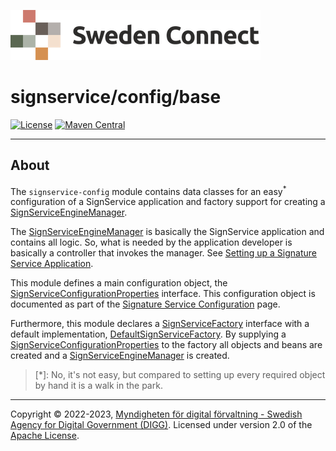 ![Logo](../../docs/images/sweden-connect.png)


# signservice/config/base

[![License](https://img.shields.io/badge/License-Apache%202.0-blue.svg)](https://opensource.org/licenses/Apache-2.0) [![Maven Central](https://maven-badges.herokuapp.com/maven-central/se.swedenconnect.signservice/signservice-config/badge.svg)](https://maven-badges.herokuapp.com/maven-central/se.swedenconnect.signservice/signservice-config)

-----

## About

The `signservice-config` module contains data classes for an easy<sup>*</sup> configuration of a SignService application
and factory support for creating a [SignServiceEngineManager](https://github.com/swedenconnect/signservice/blob/main/core/src/main/java/se/swedenconnect/signservice/engine/SignServiceEngineManager.java).

The [SignServiceEngineManager](https://github.com/swedenconnect/signservice/blob/main/core/src/main/java/se/swedenconnect/signservice/engine/SignServiceEngineManager.java) is basically the SignService application and 
contains all logic. So, what is needed by the application developer is basically a controller that invokes
the manager. See [Setting up a Signature Service Application](https://docs.swedenconnect.se/signservice/application.html).

This module defines a main configuration object, the [SignServiceConfigurationProperties](https://github.com/swedenconnect/signservice/blob/main/config/base/src/main/java/se/swedenconnect/signservice/config/SignServiceConfigurationProperties.java) interface. This configuration object is documented as part of the [Signature Service Configuration](https://docs.swedenconnect.se/signservice/configuration.html) page.

Furthermore, this module declares a [SignServiceFactory](https://github.com/swedenconnect/signservice/blob/main/config/base/src/main/java/se/swedenconnect/signservice/config/SignServiceFactory.java) interface with a default implementation, [DefaultSignServiceFactory](https://github.com/swedenconnect/signservice/blob/main/config/base/src/main/java/se/swedenconnect/signservice/config/DefaultSignServiceFactory.java). By supplying a [SignServiceConfigurationProperties](https://github.com/swedenconnect/signservice/blob/main/config/base/src/main/java/se/swedenconnect/signservice/config/SignServiceConfigurationProperties.java) to the factory all objects and beans are created and a [SignServiceEngineManager](https://github.com/swedenconnect/signservice/blob/main/core/src/main/java/se/swedenconnect/signservice/engine/SignServiceEngineManager.java) is created.


> \[\*\]: No, it's not easy, but compared to setting up every required object by hand it is a walk in the park.


-----

Copyright &copy; 2022-2023, [Myndigheten för digital förvaltning - Swedish Agency for Digital Government (DIGG)](http://www.digg.se). Licensed under version 2.0 of the [Apache License](http://www.apache.org/licenses/LICENSE-2.0).
